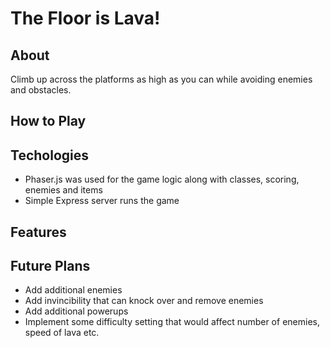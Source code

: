 # The Floor is Lava!
## About
Climb up across the platforms as high as you can while avoiding enemies and obstacles.

## How to Play

## Techologies
* Phaser.js was used for the game logic along with classes, scoring, enemies and items
* Simple Express server runs the game

## Features

## Future Plans
* Add additional enemies
* Add invincibility that can knock over and remove enemies
* Add additional powerups
* Implement some difficulty setting that would affect number of enemies, speed of lava etc.